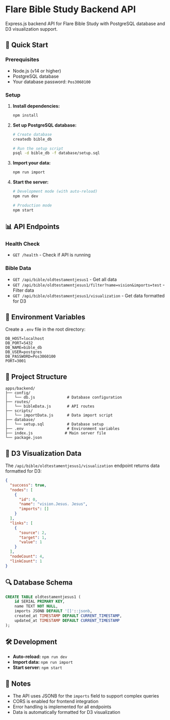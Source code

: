 # Flare Bible Study Backend API

Express.js backend API for Flare Bible Study with PostgreSQL database and D3 visualization support.

## 🚀 Quick Start

### Prerequisites
- Node.js (v14 or higher)
- PostgreSQL database
- Your database password: `Pos3060100`

### Setup

1. **Install dependencies:**
   ```bash
   npm install
   ```

2. **Set up PostgreSQL database:**
   ```bash
   # Create database
   createdb bible_db
   
   # Run the setup script
   psql -d bible_db -f database/setup.sql
   ```

3. **Import your data:**
   ```bash
   npm run import
   ```

4. **Start the server:**
   ```bash
   # Development mode (with auto-reload)
   npm run dev
   
   # Production mode
   npm start
   ```

## 📊 API Endpoints

### Health Check
- `GET /health` - Check if API is running

### Bible Data
- `GET /api/bible/oldtestamentjesus1` - Get all data
- `GET /api/bible/oldtestamentjesus1/filter?name=vision&imports=test` - Filter data
- `GET /api/bible/oldtestamentjesus1/visualization` - Get data formatted for D3

## 🔧 Environment Variables

Create a `.env` file in the root directory:

```env
DB_HOST=localhost
DB_PORT=5432
DB_NAME=bible_db
DB_USER=postgres
DB_PASSWORD=Pos3060100
PORT=3001
```

## 📁 Project Structure

```
apps/backend/
├── config/
│   └── db.js              # Database configuration
├── routes/
│   └── bibleData.js       # API routes
├── scripts/
│   └── importData.js      # Data import script
├── database/
│   └── setup.sql          # Database setup
├── .env                   # Environment variables
├── index.js              # Main server file
└── package.json
```

## 🎯 D3 Visualization Data

The `/api/bible/oldtestamentjesus1/visualization` endpoint returns data formatted for D3:

```json
{
  "success": true,
  "nodes": [
    {
      "id": 0,
      "name": "vision.Jesus. Jesus",
      "imports": []
    }
  ],
  "links": [
    {
      "source": 2,
      "target": 1,
      "value": 1
    }
  ],
  "nodeCount": 4,
  "linkCount": 1
}
```

## 🔍 Database Schema

```sql
CREATE TABLE oldtestamentjesus1 (
    id SERIAL PRIMARY KEY,
    name TEXT NOT NULL,
    imports JSONB DEFAULT '[]'::jsonb,
    created_at TIMESTAMP DEFAULT CURRENT_TIMESTAMP,
    updated_at TIMESTAMP DEFAULT CURRENT_TIMESTAMP
);
```

## 🛠️ Development

- **Auto-reload:** `npm run dev`
- **Import data:** `npm run import`
- **Start server:** `npm start`

## 📝 Notes

- The API uses JSONB for the `imports` field to support complex queries
- CORS is enabled for frontend integration
- Error handling is implemented for all endpoints
- Data is automatically formatted for D3 visualization 